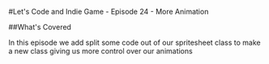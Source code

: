 #Let's Code and Indie Game - Episode 24 - More Animation

##What's Covered

In this episode we add split some code out of our spritesheet class to make a new class giving us more control over our animations

